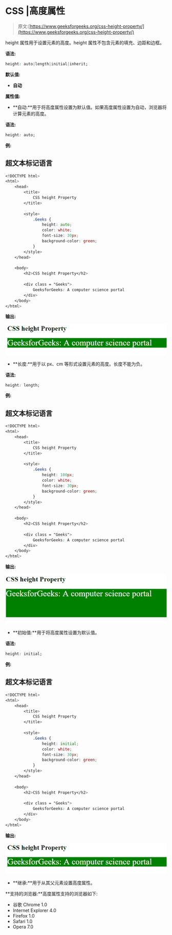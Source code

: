# CSS |高度属性

> 原文:[https://www.geeksforgeeks.org/css-height-property/](https://www.geeksforgeeks.org/css-height-property/)

height 属性用于设置元素的高度。height 属性不包含元素的填充、边距和边框。

**语法:**

```css
height: auto|length|initial|inherit;
```

**默认值:**

*   **自动**

**属性值:**

*   **自动:**用于将高度属性设置为默认值。如果高度属性设置为自动，浏览器将计算元素的高度。

**语法:**

```css
height: auto;
```

**例:**

## 超文本标记语言

```css
<!DOCTYPE html>
<html>
    <head>
        <title>
            CSS height Property
        </title>

        <style>
            .Geeks {
                height: auto;
                color: white;
                font-size: 30px;
                background-color: green;
            }
        </style>
    </head>

    <body>
        <h2>CSS height Property</h2>

        <div class = "Geeks">
            GeeksforGeeks: A computer science portal
        </div>
    </body>
</html>                   
```

**输出:**

![CSS_height property numeric value ](img/bb643d9668b7a2a65cb42369abb5a546.png)

*   **长度:**用于以 px、cm 等形式设置元素的高度。长度不能为负。

**语法:**

```css
height: length;
```

**例:**

## 超文本标记语言

```css
<!DOCTYPE html>
<html>
    <head>
        <title>
            CSS height Property
        </title>

        <style>
            .Geeks {
                height: 100px;
                color: white;
                font-size: 30px;
                background-color: green;
            }
        </style>
    </head>

    <body>
        <h2>CSS height Property</h2>

        <div class = "Geeks">
            GeeksforGeeks: A computer science portal
        </div>
    </body>
</html>                   
```

**输出:**

![CSS height property](img/a56327840e3cdf6ef66e6c0c8a3d2620.png)

*   **初始值:**用于将高度属性设置为默认值。

**语法:**

```css
height: initial;
```

**例:**

## 超文本标记语言

```css
<!DOCTYPE html>
<html>
    <head>
        <title>
            CSS height Property
        </title>

        <style>
            .Geeks {
                height: initial;
                color: white;
                font-size: 30px;
                background-color: green;
            }
        </style>
    </head>

    <body>
        <h2>CSS height Property</h2>

        <div class = "Geeks">
            GeeksforGeeks: A computer science portal
        </div>
    </body>
</html>                   
```

**输出:**

![CSS height property auto](img/bb643d9668b7a2a65cb42369abb5a546.png)

*   **继承:**用于从其父元素设置高度属性。

**支持的浏览器:**高度属性支持的浏览器如下:

*   谷歌 Chrome 1.0
*   Internet Explorer 4.0
*   Firefox 1.0
*   Safari 1.0
*   Opera 7.0